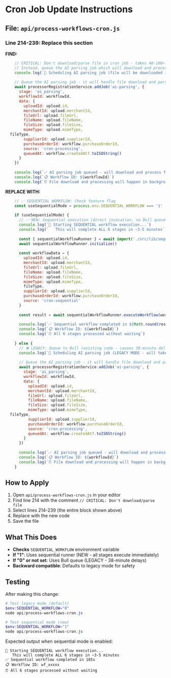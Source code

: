 # Cron Job Update Instructions

## File: `api/process-workflows-cron.js`

### Line 214-239: Replace this section

**FIND:**
```javascript
    // CRITICAL: Don't download/parse file in cron job - takes 40-100+ seconds!
    // Instead, queue the AI parsing job which will download and process the file asynchronously
    console.log(`🚀 Scheduling AI parsing job (file will be downloaded in queue worker)...`)
    
    // Queue the AI parsing job - it will handle file download and parsing
    await processorRegistrationService.addJob('ai-parsing', {
      stage: 'ai_parsing',
      workflowId: workflowId,
      data: {
        uploadId: upload.id,
        merchantId: upload.merchantId,
        fileUrl: upload.fileUrl,
        fileName: upload.fileName,
        fileSize: upload.fileSize,
        mimeType: upload.mimeType,
  fileType,
        supplierId: upload.supplierId,
        purchaseOrderId: workflow.purchaseOrderId,
        source: 'cron-processing',
        queuedAt: workflow.createdAt?.toISOString()
      }
    })
    
    console.log(`✅ AI parsing job queued - will download and process file asynchronously`)
    console.log(`📋 Workflow ID: ${workflowId}`)
    console.log(`⏰ File download and processing will happen in background (~30-60 seconds)`)
```

**REPLACE WITH:**
```javascript
    // ✅ SEQUENTIAL WORKFLOW: Check feature flag
    const useSequentialMode = process.env.SEQUENTIAL_WORKFLOW === '1'
    
    if (useSequentialMode) {
      // ✅ NEW: Sequential execution (direct invocation, no Bull queues)
      console.log(`🚀 Starting SEQUENTIAL workflow execution...`)
      console.log(`   This will complete ALL 6 stages in ~3-5 minutes`)
      
      const { sequentialWorkflowRunner } = await import('./src/lib/sequentialWorkflowRunner.js')
      await sequentialWorkflowRunner.initialize()
      
      const workflowData = {
        uploadId: upload.id,
        merchantId: upload.merchantId,
        fileUrl: upload.fileUrl,
        fileName: upload.fileName,
        fileSize: upload.fileSize,
        mimeType: upload.mimeType,
        fileType,
        supplierId: upload.supplierId,
        purchaseOrderId: workflow.purchaseOrderId,
        source: 'cron-sequential'
      }
      
      const result = await sequentialWorkflowRunner.executeWorkflow(workflowId, workflowData)
      
      console.log(`✅ Sequential workflow completed in ${Math.round(result.duration / 1000)}s`)
      console.log(`📋 Workflow ID: ${workflowId}`)
      console.log(`⏰ All 6 stages processed without waiting`)
      
    } else {
      // ❌ LEGACY: Queue to Bull (existing code - causes 38-minute delays)
      console.log(`🚀 Scheduling AI parsing job (LEGACY MODE - will take ~38 minutes)...`)
      
      // Queue the AI parsing job - it will handle file download and parsing
      await processorRegistrationService.addJob('ai-parsing', {
        stage: 'ai_parsing',
        workflowId: workflowId,
        data: {
          uploadId: upload.id,
          merchantId: upload.merchantId,
          fileUrl: upload.fileUrl,
          fileName: upload.fileName,
          fileSize: upload.fileSize,
          mimeType: upload.mimeType,
  fileType,
          supplierId: upload.supplierId,
          purchaseOrderId: workflow.purchaseOrderId,
          source: 'cron-processing',
          queuedAt: workflow.createdAt?.toISOString()
        }
      })
      
      console.log(`✅ AI parsing job queued - will download and process file asynchronously`)
      console.log(`📋 Workflow ID: ${workflowId}`)
      console.log(`⏰ File download and processing will happen in background (~30-60 seconds)`)
    }
```

## How to Apply

1. Open `api/process-workflows-cron.js` in your editor
2. Find line 214 with the comment `// CRITICAL: Don't download/parse file`
3. Select lines 214-239 (the entire block shown above)
4. Replace with the new code
5. Save the file

## What This Does

- **Checks** `SEQUENTIAL_WORKFLOW` environment variable
- **If "1"**: Uses sequential runner (NEW - all stages execute immediately)
- **If "0" or not set**: Uses Bull queue (LEGACY - 38-minute delays)
- **Backward compatible**: Defaults to legacy mode for safety

## Testing

After making this change:

```powershell
# Test legacy mode (default)
$env:SEQUENTIAL_WORKFLOW="0"
node api/process-workflows-cron.js

# Test sequential mode (new)
$env:SEQUENTIAL_WORKFLOW="1"
node api/process-workflows-cron.js
```

Expected output when sequential mode is enabled:
```
🚀 Starting SEQUENTIAL workflow execution...
   This will complete ALL 6 stages in ~3-5 minutes
✅ Sequential workflow completed in 185s
📋 Workflow ID: wf_xxxxx
⏰ All 6 stages processed without waiting
```
